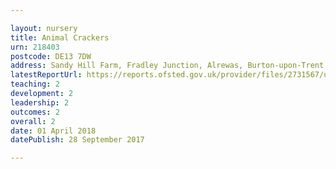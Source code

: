 ```yaml
---

layout: nursery
title: Animal Crackers
urn: 218403
postcode: DE13 7DW
address: Sandy Hill Farm, Fradley Junction, Alrewas, Burton-upon-Trent, Staffordshire, DE13 7DW
latestReportUrl: https://reports.ofsted.gov.uk/provider/files/2731567/urn/218403.pdf
teaching: 2
development: 2
leadership: 2
outcomes: 2
overall: 2
date: 01 April 2018 
datePublish: 28 September 2017

---
```

